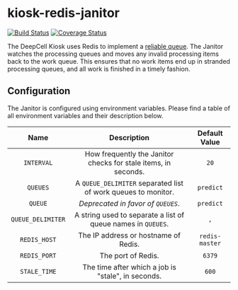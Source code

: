 # kiosk-redis-janitor

[![Build Status](https://travis-ci.com/vanvalenlab/kiosk-redis-janitor.svg?branch=master)](https://travis-ci.com/vanvalenlab/kiosk-redis-janitor)
[![Coverage Status](https://coveralls.io/repos/github/vanvalenlab/kiosk-redis-janitor/badge.svg?branch=master)](https://coveralls.io/github/vanvalenlab/kiosk-redis-janitor?branch=master)

The DeepCell Kiosk uses Redis to implement a [reliable queue](https://redis.io/commands/rpoplpush#pattern-reliable-queue). The Janitor watches the processing queues and moves any invalid processing items back to the work queue. This ensures that no work items end up in stranded processing queues, and all work is finished in a timely fashion.

## Configuration

The Janitor is configured using environment variables. Please find a table of all environment variables and their description below.

| Name | Description | Default Value |
| :---: | :---: | :---: |
| `INTERVAL` | How frequently the Janitor checks for stale items, in seconds. | `20` |
| `QUEUES` | A `QUEUE_DELIMITER` separated list of work queues to monitor. | `predict` |
| `QUEUE` | *Deprecated in favor of `QUEUES`*. | `predict` |
| `QUEUE_DELIMITER` | A string used to separate a list of queue names in `QUEUES`. | `,` |
| `REDIS_HOST` | The IP address or hostname of Redis. | `redis-master` |
| `REDIS_PORT` | The port of Redis. | `6379` |
| `STALE_TIME` | The time after which a job is "stale", in seconds.  | `600` |
